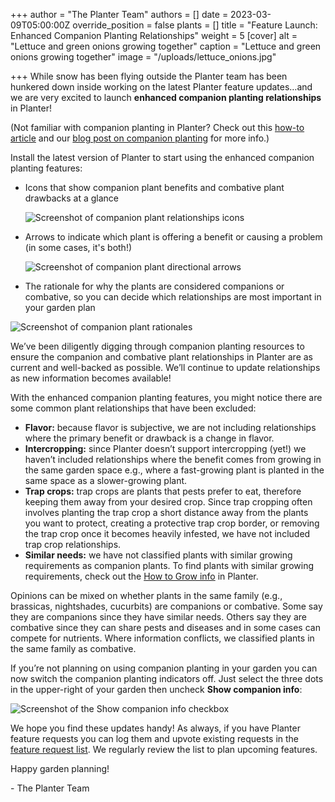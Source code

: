 +++
author = "The Planter Team"
authors = []
date = 2023-03-09T05:00:00Z
override_position = false
plants = []
title = "Feature Launch:  Enhanced Companion Planting Relationships"
weight = 5
[cover]
alt = "Lettuce and green onions growing together"
caption = "Lettuce and green onions growing together"
image = "/uploads/lettuce_onions.jpg"

+++
While snow has been flying outside the Planter team has been hunkered down inside working on the latest Planter feature updates…and we are very excited to launch **enhanced companion planting relationships** in Planter!

(Not familiar with companion planting in Planter? Check out this [how-to article](https://info.planter.garden/garden/indicators/#compatibility-indicators) and our [blog post on companion planting](https://blog.planter.garden/posts/companion-planting-diversity-is-key/) for more info.)

Install the latest version of Planter to start using the enhanced companion planting features:

* Icons that show companion plant benefits and combative plant drawbacks at a glance

  ![Screenshot of companion plant relationships icons](/uploads/tomato-companions.jpg)

   
* Arrows to indicate which plant is offering a benefit or causing a problem (in some cases, it's both!)

  ![Screenshot of companion plant directional arrows](/uploads/direction-arrows.jpg)
* The rationale for why the plants are considered companions or combative, so you can decide which relationships are most important in your garden plan

![Screenshot of companion plant rationales](/uploads/marigold-tomatoes.jpg)

We’ve been diligently digging through companion planting resources to ensure the companion and combative plant relationships in Planter are as current and well-backed as possible. We’ll continue to update relationships as new information becomes available!

With the enhanced companion planting features, you might notice there are some common plant relationships that have been excluded:

* **Flavor:** because flavor is subjective, we are not including relationships where the primary benefit or drawback is a change in flavor.
* **Intercropping:** since Planter doesn’t support intercropping (yet!) we haven’t included relationships where the benefit comes from growing in the same garden space e.g., where a fast-growing plant is planted in the same space as a slower-growing plant.
* **Trap crops:** trap crops are plants that pests prefer to eat, therefore keeping them away from your desired crop. Since trap cropping often involves planting the trap crop a short distance away from the plants you want to protect, creating a protective trap crop border, or removing the trap crop once it becomes heavily infested, we have not included trap crop relationships.
* **Similar needs:** we have not classified plants with similar growing requirements as companion plants. To find plants with similar growing requirements, check out the [How to Grow info](https://info.planter.garden/plant-information/how-to-grow/) in Planter.

Opinions can be mixed on whether plants in the same family (e.g., brassicas, nightshades, cucurbits) are companions or combative. Some say they are companions since they have similar needs. Others say they are combative since they can share pests and diseases and in some cases can compete for nutrients. Where information conflicts, we classified plants in the same family as combative.

If you’re not planning on using companion planting in your garden you can now switch the companion planting indicators off. Just select the three dots in the upper-right of your garden then uncheck **Show companion info**:

![Screenshot of the Show companion info checkbox](/uploads/companion-info-off.jpg)

We hope you find these updates handy! As always, if you have Planter feature requests you can log them and upvote existing requests in the [feature request list](https://planter.garden/requests). We regularly review the list to plan upcoming features.

Happy garden planning!

\- The Planter Team